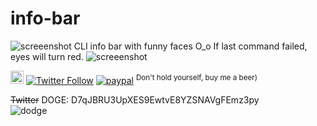 # info-bar
![screeenshot](https://user-images.githubusercontent.com/18072680/85110454-9dd40380-b21b-11ea-8c17-02f1bd7221ef.png)
CLI info bar with funny faces O_o If last command failed, eyes will turn red.
![screeenshot](https://user-images.githubusercontent.com/18072680/85110450-9ca2d680-b21b-11ea-9a9a-3b9e7f9b25b1.png)

<a href="https://t.me/sshtobash"><img src="https://telegram.org/img/website_icon.svg" width="21"></a>
[![Twitter Follow](https://img.shields.io/twitter/follow/Vaniacer?style=social)](https://twitter.com/Vaniacer)
[![paypal](https://img.shields.io/badge/Donate-PayPal-green.svg)](https://paypal.me/sshto?locale.x=en_US) <sup>Don't hold yourself, buy me a beer)</sup>

~~Twitter~~ DOGE: D7qJBRU3UpXES9EwtvE8YZSNAVgFEmz3py</br>
![dodge](https://user-images.githubusercontent.com/18072680/229992296-f415eadb-645b-4229-81c7-e269485c635d.png)
